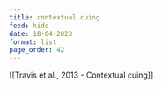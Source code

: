 ```yaml
---
title: contextual cuing
feed: hide
date: 18-04-2023
format: list
page_order: 42
---
```



[[Travis et al., 2013 - Contextual cuing]]